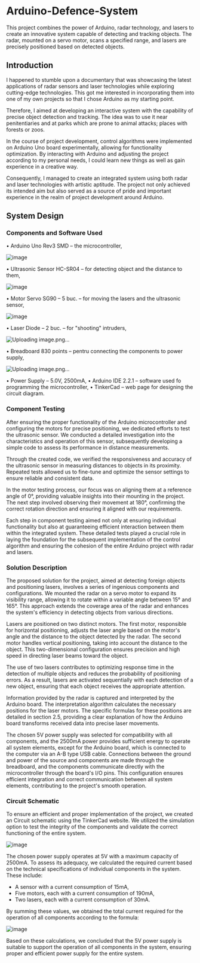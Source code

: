 # Arduino-Defence-System
This project combines the power of Arduino, radar technology, and lasers to create an innovative system capable of detecting and tracking objects. The radar, mounted on a servo motor, scans a specified range, and lasers are precisely positioned based on detected objects.

## Introduction

I happened to stumble upon a documentary that was showcasing the latest applications of radar sensors and laser technologies while exploring cutting-edge technologies. This got me interested in incorporating them into one of my own projects so that I chose Arduino as my starting point.

Therefore, I aimed at developing an interactive system with the capability of precise object detection and tracking. The idea was to use it near penitentiaries and at parks which are prone to animal attacks; places with forests or zoos.

In the course of project development, control algorithms were implemented on Arduino Uno board experimentally, allowing for functionality optimization. By interacting with Arduino and adjusting the project according to my personal needs, I could learn new things as well as gain experience in a creative way.

Consequently, I managed to create an integrated system using both radar and laser technologies with artistic aptitude. The project not only achieved its intended aim but also served as a source of pride and important experience in the realm of project development around Arduino.

##  System Design

### Components and Software Used

•	Arduino Uno Rev3 SMD – the microcontroller,

![image](https://github.com/Marcu-Petric/Arduino-Defence-System/assets/87765474/73116c26-441d-4341-97ea-95eb80104fc4)

•	Ultrasonic Sensor HC-SR04 – for detecting object and the distance to them,

![image](https://github.com/Marcu-Petric/Arduino-Defence-System/assets/87765474/25d2e0a3-2d87-479c-975e-4567b602b292)

•	Motor Servo SG90 – 5 buc. – for moving the lasers and the ultrasonic sensor,

 ![image](https://github.com/Marcu-Petric/Arduino-Defence-System/assets/87765474/66578fca-2532-41ab-8b46-f0615f38eeb7)

•	Laser Diode – 2 buc. – for "shooting" intruders,

![Uploading image.png…]()

•	Breadboard 830 points – pentru connecting the components to power supply,

![Uploading image.png…]()

•	Power Supply – 5.0V, 2500mA,
•	Arduino IDE 2.2.1 – software used fo programming the microcontroller,
•	TinkerCad – web page for designing the circuit diagram.


###  Component Testing

After ensuring the proper functionality of the Arduino microcontroller and configuring the motors for precise positioning, we dedicated efforts to test the ultrasonic sensor. We conducted a detailed investigation into the characteristics and operation of this sensor, subsequently developing a simple code to assess its performance in distance measurements.

Through the created code, we verified the responsiveness and accuracy of the ultrasonic sensor in measuring distances to objects in its proximity. Repeated tests allowed us to fine-tune and optimize the sensor settings to ensure reliable and consistent data.

In the motor testing process, our focus was on aligning them at a reference angle of 0°, providing valuable insights into their mounting in the project. The next step involved observing their movement at 180°, confirming the correct rotation direction and ensuring it aligned with our requirements.

Each step in component testing aimed not only at ensuring individual functionality but also at guaranteeing efficient interaction between them within the integrated system. These detailed tests played a crucial role in laying the foundation for the subsequent implementation of the control algorithm and ensuring the cohesion of the entire Arduino project with radar and lasers.

### Solution Description

The proposed solution for the project, aimed at detecting foreign objects and positioning lasers, involves a series of ingenious components and configurations. We mounted the radar on a servo motor to expand its visibility range, allowing it to rotate within a variable angle between 15° and 165°. This approach extends the coverage area of the radar and enhances the system's efficiency in detecting objects from various directions.

Lasers are positioned on two distinct motors. The first motor, responsible for horizontal positioning, adjusts the laser angle based on the motor's angle and the distance to the object detected by the radar. The second motor handles vertical positioning, taking into account the distance to the object. This two-dimensional configuration ensures precision and high speed in directing laser beams toward the object.

The use of two lasers contributes to optimizing response time in the detection of multiple objects and reduces the probability of positioning errors. As a result, lasers are activated sequentially with each detection of a new object, ensuring that each object receives the appropriate attention.

Information provided by the radar is captured and interpreted by the Arduino board. The interpretation algorithm calculates the necessary positions for the laser motors. The specific formulas for these positions are detailed in section 2.5, providing a clear explanation of how the Arduino board transforms received data into precise laser movements.

The chosen 5V power supply was selected for compatibility with all components, and the 2500mA power provides sufficient energy to operate all system elements, except for the Arduino board, which is connected to the computer via an A-B type USB cable. Connections between the ground and power of the source and components are made through the breadboard, and the components communicate directly with the microcontroller through the board's I/O pins. This configuration ensures efficient integration and correct communication between all system elements, contributing to the project's smooth operation.

### Circuit Schematic

To ensure an efficient and proper implementation of the project, we created an Circuit schematic using the TinkerCad website. We utilized the simulation option to test the integrity of the components and validate the correct functioning of the entire system.

![image](https://github.com/Marcu-Petric/Arduino-Defence-System/assets/87765474/ad898954-62a4-4e54-8dc7-9d5b272c08f3)

The chosen power supply operates at 5V with a maximum capacity of 2500mA. To assess its adequacy, we calculated the required current based on the technical specifications of individual components in the system. These include:

+ A sensor with a current consumption of 15mA,
+ Five motors, each with a current consumption of 190mA,
+ Two lasers, each with a current consumption of 30mA.
  
 By summing these values, we obtained the total current required for the operation of all components according to the formula:
  
  ![image](https://github.com/Marcu-Petric/Arduino-Defence-System/assets/87765474/98850df1-aa6b-43b9-a0bf-8e7003eb18e6)

  Based on these calculations, we concluded that the 5V power supply is suitable to support the operation of all components in the system, ensuring proper and efficient power supply for the entire system.

  












